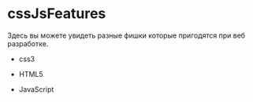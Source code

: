 # cssJsFeatures

Здесь вы можете увидеть разные фишки  которые пригодятся при веб разработке.


- css3

- HTML5

- JavaScript















